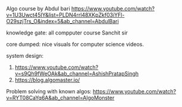 Algo course by Abdul bari
https://www.youtube.com/watch?v=1U3Uwct45IY&list=PLDN4rrl48XKpZkf03iYFl-O29szjTrs_O&index=5&ab_channel=AbdulBari

knowledge gate: all compputer course
Sanchit sir

core dumped:
nice visuals for computer science videos.

system design:
1. https://www.youtube.com/watch?v=s9Qh9fWeOAk&ab_channel=AshishPratapSingh
2. https://blog.algomaster.io/

Problem solving with known algos:
https://www.youtube.com/watch?v=RYT08CaYq6A&ab_channel=AlgoMonster 
